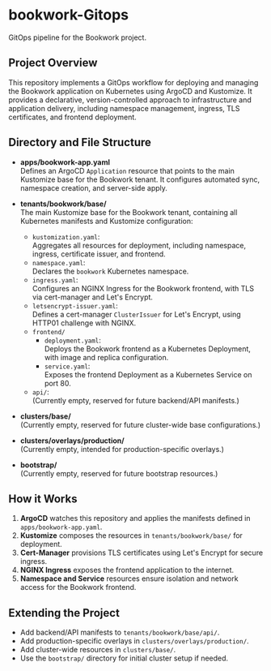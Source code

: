 # bookwork-Gitops

GitOps pipeline for the Bookwork project.

## Project Overview

This repository implements a GitOps workflow for deploying and managing the Bookwork application on Kubernetes using ArgoCD and Kustomize. It provides a declarative, version-controlled approach to infrastructure and application delivery, including namespace management, ingress, TLS certificates, and frontend deployment.

## Directory and File Structure

- **apps/bookwork-app.yaml**  
  Defines an ArgoCD `Application` resource that points to the main Kustomize base for the Bookwork tenant. It configures automated sync, namespace creation, and server-side apply.

- **tenants/bookwork/base/**  
  The main Kustomize base for the Bookwork tenant, containing all Kubernetes manifests and Kustomize configuration:
  - `kustomization.yaml`:  
    Aggregates all resources for deployment, including namespace, ingress, certificate issuer, and frontend.
  - `namespace.yaml`:  
    Declares the `bookwork` Kubernetes namespace.
  - `ingress.yaml`:  
    Configures an NGINX Ingress for the Bookwork frontend, with TLS via cert-manager and Let's Encrypt.
  - `letsencrypt-issuer.yaml`:  
    Defines a cert-manager `ClusterIssuer` for Let's Encrypt, using HTTP01 challenge with NGINX.
  - `frontend/`
    - `deployment.yaml`:  
      Deploys the Bookwork frontend as a Kubernetes Deployment, with image and replica configuration.
    - `service.yaml`:  
      Exposes the frontend Deployment as a Kubernetes Service on port 80.
  - `api/`:  
    (Currently empty, reserved for future backend/API manifests.)

- **clusters/base/**  
  (Currently empty, reserved for future cluster-wide base configurations.)

- **clusters/overlays/production/**  
  (Currently empty, intended for production-specific overlays.)

- **bootstrap/**  
  (Currently empty, reserved for future bootstrap resources.)

## How it Works

1. **ArgoCD** watches this repository and applies the manifests defined in `apps/bookwork-app.yaml`.
2. **Kustomize** composes the resources in `tenants/bookwork/base/` for deployment.
3. **Cert-Manager** provisions TLS certificates using Let's Encrypt for secure ingress.
4. **NGINX Ingress** exposes the frontend application to the internet.
5. **Namespace and Service** resources ensure isolation and network access for the Bookwork frontend.

## Extending the Project

- Add backend/API manifests to `tenants/bookwork/base/api/`.
- Add production-specific overlays in `clusters/overlays/production/`.
- Add cluster-wide resources in `clusters/base/`.
- Use the `bootstrap/` directory for initial cluster setup if needed.
